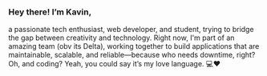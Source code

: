 ### Hey there! I’m Kavin,

a passionate tech enthusiast, web developer, and student, trying to bridge the gap between creativity and technology. Right now, I'm part of an amazing team (obv its Delta), working together to build applications that are maintainable, scalable, and reliable—because who needs downtime, right? Oh, and coding? Yeah, you could say it’s my love language. 💻❤️

<!--
**clashonkavin/clashonkavin** is a ✨ _special_ ✨ repository because its `README.md` (this file) appears on your GitHub profile.

Here are some ideas to get you started:

- 🔭 I’m currently working on ...
- 🌱 I’m currently learning ...
- 👯 I’m looking to collaborate on ...
- 🤔 I’m looking for help with ...
- 💬 Ask me about ...
- 📫 How to reach me: ...
- 😄 Pronouns: ...
- ⚡ Fun fact: ...
-->
